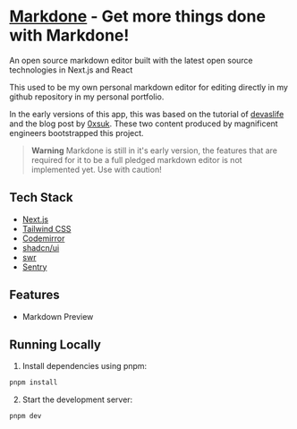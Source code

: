 # [Markdone][markdone] - Get more things done with Markdone!

An open source markdown editor built with the latest open source technologies in
Next.js and React

This used to be my own personal markdown editor for editing directly in my
github repository in my personal portfolio.

In the early versions of this app, this was based on the tutorial of [devaslife]
and the blog post by [0xsuk]. These two content produced by magnificent
engineers bootstrapped this project.

> **Warning** Markdone is still in it's early version, the features that are
> required for it to be a full pledged markdown editor is not implemented yet.
> Use with caution!

## Tech Stack

- [Next.js][next.js]
- [Tailwind CSS][tailwind css]
- [Codemirror]
- [shadcn/ui]
- [swr]
- [Sentry]

## Features

- Markdown Preview

## Running Locally

1. Install dependencies using pnpm:

```bash
pnpm install
```

2. Start the development server:

```bash
pnpm dev
```

[devaslife]: https://www.youtube.com/watch?v=gxBis8EgoAg
[0xsuk]:
  https://0xsuk.github.io/posts/2022-03-25-build-your-own-markdown-editor-with-react.js-and-codemirror-6/
[next.js]: https://nextjs.org
[tailwind css]: https://tailwindcss.com
[codemirror]: https://codemirror.net
[markdone]: https://markdone.jaycedotbin.me
[shadcn/ui]: https://ui.shadcn.com
[swr]: https://swr.vercel.app
[sentry]: https://sentry.io/

